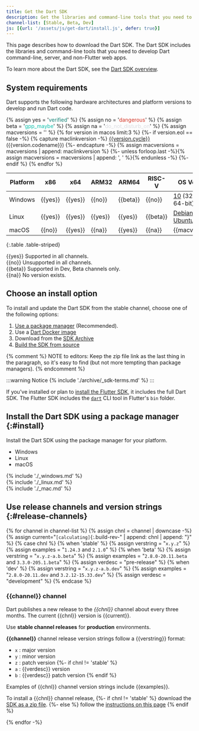 ```yaml
---
title: Get the Dart SDK
description: Get the libraries and command-line tools that you need to develop Dart web, command-line, and server apps.
channel-list: [Stable, Beta, Dev]
js: [{url: '/assets/js/get-dart/install.js', defer: true}]
---
```


This page describes how to download the Dart SDK.
The Dart SDK includes the libraries and command-line tools that you need to develop Dart command-line, server, and non-Flutter web apps.

To learn more about the Dart SDK, see the [Dart SDK overview](/tools/sdk).

## System requirements

Dart supports the following hardware architectures and platform versions
to develop and run Dart code.

{% assign yes = '<span class="material-symbols" style="color: #158477;">verified</span>' %}
{% assign no = '<span class="material-symbols" style="color: #D43324">dangerous</span>' %}
{% assign beta = '<span class="material-symbols" style="color: #13C2AD">gpp_maybe</span>' %}
{% assign na = '<span class="material-symbols" style="color: #DADCE0">do_not_disturb_on</span>' %}
{% assign macversions = '' %}
{% for version in macos limit:3 %}
{%- if version.eol == false -%}
{% capture maclinkversion -%}
[{{version.cycle}}]({{version.link}}) ({{version.codename}})
{%- endcapture -%}
{% assign macversions = macversions | append: maclinkversion %}
{%- unless forloop.last -%}{% assign macversions = macversions | append: ', ' %}{% endunless -%}
{%- endif %}
{% endfor %}

| Platform |   x86   |   x64   |  ARM32  |   ARM64   | RISC-V   | OS Versions                       |
|----------|---------|---------|---------|-----------|----------|-----------------------------------|
| Windows  | {{yes}} | {{yes}} | {{no}}  | {{beta}}  | {{no}}   | [10] (32-bit, 64-bit), [11][]     |
| Linux    | {{yes}} | {{yes}} | {{yes}} | {{yes}}   | {{beta}} | [Debian stable][], [Ubuntu LTS][] |
| macOS    | {{no}}  | {{yes}} | {{na}}  | {{yes}}   | {{na}}   | {{macversions}}                   |

{:.table .table-striped}

{{yes}} Supported in all channels.  
{{no}} Unsupported in all channels.  
{{beta}} Supported in Dev, Beta channels only.  
{{na}} No version exists.

## Choose an install option

To install and update the Dart SDK from the stable channel,
choose one of the following options:

1. [Use a package manager](#install) (Recommended).
1. Use a [Dart Docker image][dart-docker]
1. Download from the [SDK Archive](/get-dart/archive)
1. [Build the SDK from source][build-source]

{% comment %}
NOTE to editors: Keep the zip file link as the last thing in the paragraph,
so it's easy to find (but not more tempting than package managers).
{% endcomment %}

:::warning Notice
{% include './archive/_sdk-terms.md' %}
:::

If you've installed or plan to [install the Flutter SDK][install-flutter],
it includes the full Dart SDK. The Flutter SDK includes the
[`dart`](/tools/dart-tool) CLI tool in Flutter's `bin` folder.

## Install the Dart SDK using a package manager {:#install}

Install the Dart SDK using the package manager for your platform.

<ul class="tabs__top-bar">
  <li class="tab-link current" data-tab="tab-sdk-install-windows">Windows</li>
  <li class="tab-link" data-tab="tab-sdk-install-linux">Linux</li>
  <li class="tab-link" data-tab="tab-sdk-install-mac">macOS</li>
</ul>
<div id="tab-sdk-install-windows" class="tabs__content current" markdown="1">
{% include './_windows.md' %}
</div>
<div id="tab-sdk-install-linux" class="tabs__content" markdown="1">
{% include './_linux.md' %}
</div>
<div id="tab-sdk-install-mac" class="tabs__content" markdown="1">
{% include './_mac.md' %}
</div>

## Use release channels and version strings {:#release-channels}

{% for channel in channel-list %}
{% assign chnl = channel | downcase -%}
{% assign current="`[calculating]`{:.build-rev-" | append: chnl | append: "}" %}
{% case chnl %}
{% when 'stable' %}
{% assign verstring = "`x.y.z`" %}
{% assign examples = "`1.24.3` and `2.1.0`" %}
{% when 'beta' %}
{% assign verstring = "`x.y.z-a.b.beta`" %}
{% assign examples = "`2.8.0-20.11.beta` and `3.3.0-205.1.beta`" %}
{% assign verdesc = "pre-release" %}
{% when 'dev' %}
{% assign verstring = "`x.y.z-a.b.dev`" %}
{% assign examples = "`2.8.0-20.11.dev` and `3.2.12-15.33.dev`" %}
{% assign verdesc = "development" %}
{% endcase %}

### {{channel}} channel

Dart publishes a new release to the *{{chnl}}* channel about every three months.
The current {{chnl}} version is {{current}}.

Use **stable channel releases** for **production** environments.

**{{channel}}** channel release version strings follow a {{verstring}} format:

* `x` : major version
* `y` : minor version
* `z` : patch version
{%- if chnl != 'stable' %}
* `a` : {{verdesc}} version
* `b` : {{verdesc}} patch version
{% endif %}

Examples of {{chnl}} channel version strings include {{examples}}.

To install a {{chnl}} channel release,
{%- if chnl != 'stable' %}
download the [SDK as a zip file][dl-sdk].
{%- else %}
follow the [instructions on this page](#install)
{% endif %}

{% endfor -%}

[build-source]: https://github.com/dart-lang/sdk/wiki/Building
[dart-docker]: https://hub.docker.com/_/dart
[dl-sdk]: /get-dart/archive
[install-flutter]: {{site.flutter-docs}}/get-started/install
[10]: https://www.microsoft.com/en-us/software-download/windows10%20
[11]: https://www.microsoft.com/en-us/software-download/windows11
[Debian stable]: https://www.debian.org/releases
[Ubuntu LTS]: https://wiki.ubuntu.com/Releases